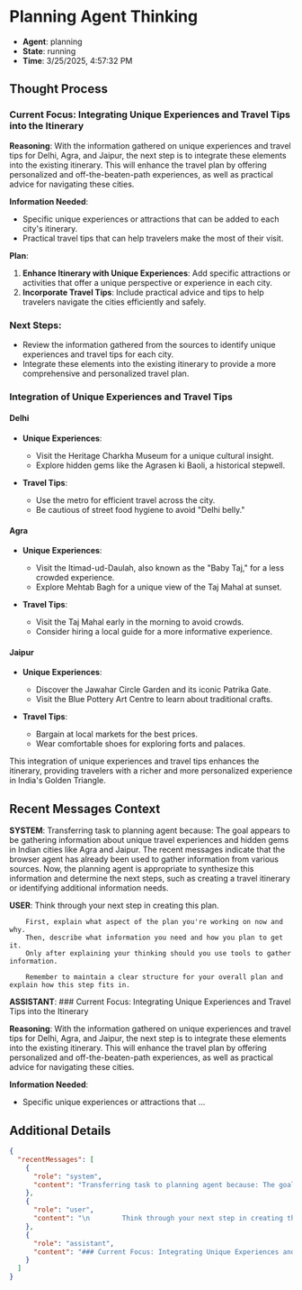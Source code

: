 # Planning Agent Thinking

- **Agent**: planning
- **State**: running
- **Time**: 3/25/2025, 4:57:32 PM

## Thought Process

### Current Focus: Integrating Unique Experiences and Travel Tips into the Itinerary

**Reasoning**: With the information gathered on unique experiences and travel tips for Delhi, Agra, and Jaipur, the next step is to integrate these elements into the existing itinerary. This will enhance the travel plan by offering personalized and off-the-beaten-path experiences, as well as practical advice for navigating these cities.

**Information Needed**:
- Specific unique experiences or attractions that can be added to each city's itinerary.
- Practical travel tips that can help travelers make the most of their visit.

**Plan**:
1. **Enhance Itinerary with Unique Experiences**: Add specific attractions or activities that offer a unique perspective or experience in each city.
2. **Incorporate Travel Tips**: Include practical advice and tips to help travelers navigate the cities efficiently and safely.

### Next Steps:
- Review the information gathered from the sources to identify unique experiences and travel tips for each city.
- Integrate these elements into the existing itinerary to provide a more comprehensive and personalized travel plan.

### Integration of Unique Experiences and Travel Tips

#### Delhi
- **Unique Experiences**:
  - Visit the Heritage Charkha Museum for a unique cultural insight.
  - Explore hidden gems like the Agrasen ki Baoli, a historical stepwell.

- **Travel Tips**:
  - Use the metro for efficient travel across the city.
  - Be cautious of street food hygiene to avoid "Delhi belly."

#### Agra
- **Unique Experiences**:
  - Visit the Itimad-ud-Daulah, also known as the "Baby Taj," for a less crowded experience.
  - Explore Mehtab Bagh for a unique view of the Taj Mahal at sunset.

- **Travel Tips**:
  - Visit the Taj Mahal early in the morning to avoid crowds.
  - Consider hiring a local guide for a more informative experience.

#### Jaipur
- **Unique Experiences**:
  - Discover the Jawahar Circle Garden and its iconic Patrika Gate.
  - Visit the Blue Pottery Art Centre to learn about traditional crafts.

- **Travel Tips**:
  - Bargain at local markets for the best prices.
  - Wear comfortable shoes for exploring forts and palaces.

This integration of unique experiences and travel tips enhances the itinerary, providing travelers with a richer and more personalized experience in India's Golden Triangle.

## Recent Messages Context

**SYSTEM**: Transferring task to planning agent because: The goal appears to be gathering information about unique travel experiences and hidden gems in Indian cities like Agra and Jaipur. The recent messages indicate that the browser agent has already been used to gather information from various sources. Now, the planning agent is appropriate to synthesize this information and determine the next steps, such as creating a travel itinerary or identifying additional information needs.

**USER**: 
        Think through your next step in creating this plan.

        First, explain what aspect of the plan you're working on now and why.
        Then, describe what information you need and how you plan to get it.
        Only after explaining your thinking should you use tools to gather information.

        Remember to maintain a clear structure for your overall plan and explain how this step fits in.
        

**ASSISTANT**: ### Current Focus: Integrating Unique Experiences and Travel Tips into the Itinerary

**Reasoning**: With the information gathered on unique experiences and travel tips for Delhi, Agra, and Jaipur, the next step is to integrate these elements into the existing itinerary. This will enhance the travel plan by offering personalized and off-the-beaten-path experiences, as well as practical advice for navigating these cities.

**Information Needed**:
- Specific unique experiences or attractions that ...

## Additional Details

```json
{
  "recentMessages": [
    {
      "role": "system",
      "content": "Transferring task to planning agent because: The goal appears to be gathering information about unique travel experiences and hidden gems in Indian cities like Agra and Jaipur. The recent messages indicate that the browser agent has already been used to gather information from various sources. Now, the planning agent is appropriate to synthesize this information and determine the next steps, such as creating a travel itinerary or identifying additional information needs."
    },
    {
      "role": "user",
      "content": "\n        Think through your next step in creating this plan.\n\n        First, explain what aspect of the plan you're working on now and why.\n        Then, describe what information you need and how you plan to get it.\n        Only after explaining your thinking should you use tools to gather information.\n\n        Remember to maintain a clear structure for your overall plan and explain how this step fits in.\n        "
    },
    {
      "role": "assistant",
      "content": "### Current Focus: Integrating Unique Experiences and Travel Tips into the Itinerary\n\n**Reasoning**: With the information gathered on unique experiences and travel tips for Delhi, Agra, and Jaipur, the next step is to integrate these elements into the existing itinerary. This will enhance the travel plan by offering personalized and off-the-beaten-path experiences, as well as practical advice for navigating these cities.\n\n**Information Needed**:\n- Specific unique experiences or attractions that ..."
    }
  ]
}
```

